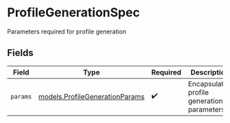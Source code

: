 # ProfileGenerationSpec

Parameters required for profile generation


## Fields

| Field                                                                  | Type                                                                   | Required                                                               | Description                                                            |
| ---------------------------------------------------------------------- | ---------------------------------------------------------------------- | ---------------------------------------------------------------------- | ---------------------------------------------------------------------- |
| `params`                                                               | [models.ProfileGenerationParams](../models/profilegenerationparams.md) | :heavy_check_mark:                                                     | Encapsulated profile generation parameters                             |